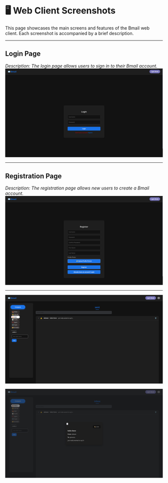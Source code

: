 # 🖥️ Web Client Screenshots
This page showcases the main screens and features of the Bmail web client.
Each screenshot is accompanied by a brief description.

---

## Login Page
_Description: The login page allows users to sign in to their Bmail account._
![login page](../assets/part4-screenshots/login-page.png)

---

## Registration Page
_Description: The registration page allows new users to create a Bmail account._
![register page](../assets/part4-screenshots/registration-page.png)

---

![obi wan sent message](../assets/part4-screenshots/obiwan-sent.png)

![grievous received message](../assets/part4-screenshots/griveous-recievefd.png)

